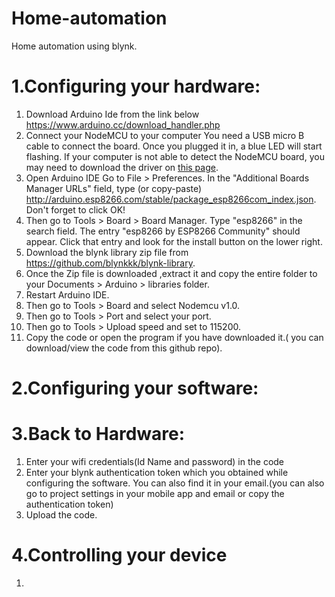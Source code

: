 # Home-automation
Home automation using blynk.

# 1.Configuring your hardware:
1. Download Arduino Ide from the link below
https://www.arduino.cc/download_handler.php
2. Connect your NodeMCU to your computer
You need a USB micro B cable to connect the board. Once you plugged it in, a blue LED will start flashing. If your computer is not able to detect the NodeMCU board, you may need to download the driver on [this page](http://www.silabs.com/products/development-tools/software/usb-to-uart-bridge-vcp-drivers).
3. Open Arduino IDE
Go to File > Preferences. In the "Additional Boards Manager URLs" field, type (or copy-paste) http://arduino.esp8266.com/stable/package_esp8266com_index.json. Don't forget to click OK!
4. Then go to  Tools > Board > Board Manager. Type "esp8266" in the search field. The entry "esp8266 by ESP8266 Community" should appear. Click that entry and look for the install button on the lower right.
5. Download the blynk library zip file from https://github.com/blynkkk/blynk-library.
6. Once the Zip file is downloaded ,extract it and copy the entire folder to your Documents > Arduino > libraries folder.
7. Restart Arduino IDE.
8. Then go to Tools > Board and select Nodemcu v1.0. 
9. Then go to Tools > Port and select your port.
10. Then go to Tools > Upload speed and set to 115200.
11. Copy the code or open the program if you have downloaded it.( you can download/view the code from this github repo).

# 2.Configuring your software:

# 3.Back to Hardware:
1. Enter your wifi credentials(Id Name and password) in the code
2. Enter your blynk authentication token which you obtained while configuring the software. You can also find it in your email.(you can also go to project settings in your mobile app and email or copy the authentication token)
3. Upload the code.

# 4.Controlling your device
1. 
